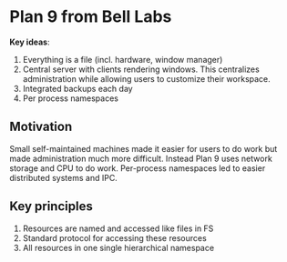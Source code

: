 # Plan 9 from Bell Labs

**Key ideas**:
1. Everything is a file (incl. hardware, window manager)
2. Central server with clients rendering windows. This centralizes administration while allowing users to customize their workspace.
3. Integrated backups each day
4. Per process namespaces

## Motivation
Small self-maintained machines made it easier for users to do work but made administration much more difficult. Instead Plan 9 uses network storage and CPU to do work. Per-process namespaces led to easier distributed systems and IPC.

## Key principles
1. Resources are named and accessed like files in FS
2. Standard protocol for accessing these resources
3. All resources in one single hierarchical namespace

